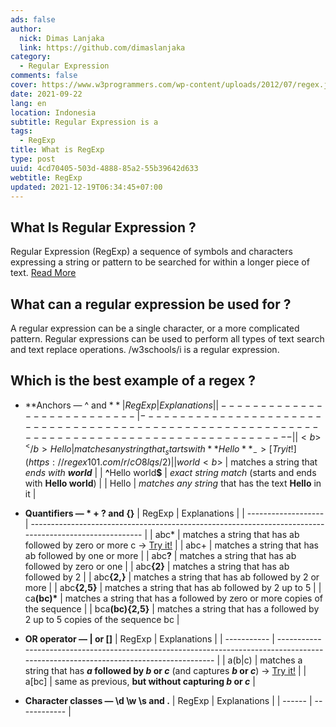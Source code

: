 ```yaml
---
ads: false
author:
  nick: Dimas Lanjaka
  link: https://github.com/dimaslanjaka
category:
  - Regular Expression
comments: false
cover: https://www.w3programmers.com/wp-content/uploads/2012/07/regex.jpg
date: 2021-09-22
lang: en
location: Indonesia
subtitle: Regular Expression is a
tags:
  - RegExp
title: What is RegExp
type: post
uuid: 4cd70405-503d-4888-85a2-55b39642d633
webtitle: RegExp
updated: 2021-12-19T06:34:45+07:00
---
```


<!--https://medium.com/factory-mind/regex-tutorial-a-simple-cheatsheet-by-examples-649dc1c3f285-->

## What Is Regular Expression ?
Regular Expression (RegExp) a sequence of symbols and characters expressing a string or pattern to be searched for within a longer piece of text. [Read More](https://en.wikipedia.org/wiki/Regular_expression)

## What can a regular expression be used for ?
A regular expression can be a single character, or a more complicated pattern. Regular expressions can be used to perform all types of text search and text replace operations. /w3schools/i is a regular expression.

## Which is the best example of a regex ?
- **Anchors — ^ and $**
  | RegExp                      | Explanations                                                                                   |
  | --------------------------- | ---------------------------------------------------------------------------------------------- |
  | <b>^</b>Hello               | matches any string that _starts with **Hello**_ ->  [Try it!](https://regex101.com/r/cO8lqs/2) |
  | world<b>$</b>               | matches a string that _ends with **world**_                                                    |
  | <b>^</b>Hello world<b>$</b> | _exact string match_ (starts and ends with **Hello world**)                                    |
  | Hello                       | _matches any string_ that has the text **Hello** in it                                         |

- **Quantifiers — * + ? and {}**
  | RegExp              | Explanations                                                                                           |
  | ------------------- | ------------------------------------------------------------------------------------------------------ |
  | abc*                | matches a string that has ab followed by zero or more c ->  [Try it!](https://regex101.com/r/cO8lqs/1) |
  | abc+                | matches a string that has ab followed by one or more                                                   |
  | abc<b>?</b>         | matches a string that has ab followed by zero or one                                                   |
  | abc<b>{2}</b>       | matches a string that has ab followed by 2                                                             |
  | abc<b>{2,}</b>      | matches a string that has ab followed by 2 or more                                                     |
  | abc<b>{2,5}</b>     | matches a string that has ab followed by 2 up to 5                                                     |
  | ca<b>(bc)*</b>      | matches a string that has a followed by zero or more copies of the sequence                            |
  | bca<b>(bc){2,5}</b> | matches a string that has a followed by 2 up to 5 copies of the sequence bc                            |

- **OR operator — | or []**
  | RegExp      | Explanations                                                                                                                         |
  | ----------- | ------------------------------------------------------------------------------------------------------------------------------------ |
  | a(b&#x7c;c) | matches a string that has **_a_ followed by _b_ or _c_** (and captures **_b_ or _c_**) -> [Try it!](https://regex101.com/r/cO8lqs/3) |
  | a[bc]       | same as previous, **but without capturing _b_ or _c_**                                                                               |

- **Character classes — \d \w \s and .**
  | RegExp | Explanations |
  | ------ | ------------ |

<script>document.querySelectorAll("pre,code");
  pretext.forEach(function (el) {
    el.classList.toggle("notranslate", true);
  });</script>